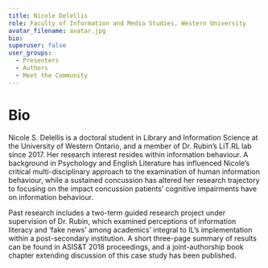 ```yaml
---
title: Nicole Delellis
role: Faculty of Information and Media Studies, Western University
avatar_filename: avatar.jpg
bio: 
superuser: false
user_groups:
  - Presenters
  - Authors
  - Meet the Community
---
```

# Bio

Nicole S. Delellis is a doctoral student in Library and Information Science at the University of Western Ontario, and a member of Dr. Rubin’s LiT.RL lab since 2017. Her research interest resides within information behaviour. A background in Psychology and English Literature has influenced Nicole’s critical multi-disciplinary approach to the examination of human information behaviour, while a sustained concussion has altered her research trajectory to focusing on the impact concussion patients’ cognitive impairments have on information behaviour.

Past research includes a two-term guided research project under supervision of Dr. Rubin, which examined perceptions of information literacy and ‘fake news’ among academics’ integral to IL’s implementation within a post-secondary institution. A short three-page summary of results can be found in ASIS&T 2018 proceedings, and a joint-authorship book chapter extending discussion of this case study has been published.
